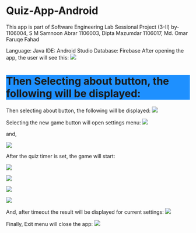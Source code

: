 # Quiz-App-Android
This app is part of Software Engineering Lab Sessional Project (3-II) by-
1106004, S M Samnoon Abrar
1106003, Dipta Mazumdar
1106017, Md. Omar Faruqe Fahad

Language: Java
IDE: Android Studio
Database: Firebase
After opening the app, the user will see this:
![](https://github.com/samnoon1971/Quiz-App-Android/blob/master/GUI/FirstPage.png)

<h1 style="background-color:DodgerBlue;">Then Selecting about button, the following will be displayed: </h1>

Then selecting about button, the following will be displayed: 
![](https://github.com/samnoon1971/Quiz-App-Android/blob/master/GUI/AboutPage.png)


Selecting the new game button will open settings menu:
![](https://github.com/samnoon1971/Quiz-App-Android/blob/master/GUI/ForthPage.png)

and, 

![](https://github.com/samnoon1971/Quiz-App-Android/blob/master/GUI/ThirdPage.png)

After the quiz timer is set, the game will start:

![](https://github.com/samnoon1971/Quiz-App-Android/blob/master/GUI/QuizView1.png)

![](https://github.com/samnoon1971/Quiz-App-Android/blob/master/GUI/Q2.png)

![](https://github.com/samnoon1971/Quiz-App-Android/blob/master/GUI/Q4.png)

![](https://github.com/samnoon1971/Quiz-App-Android/blob/master/GUI/Q3.png)


And, after timeout the result will be displayed for current settings: 
![](https://github.com/samnoon1971/Quiz-App-Android/blob/master/GUI/ResultView.png)

Finally, Exit menu will close the app:
![](https://github.com/samnoon1971/Quiz-App-Android/blob/master/GUI/%20(6).png)

